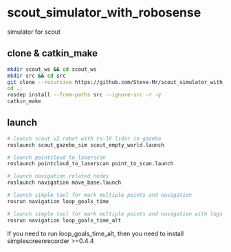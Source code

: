 # scout_simulator_with_robosense
simulator for scout

## clone & catkin_make
```sh
mkdir scout_ws && cd scout_ws
mkdir src && cd src
git clone --recursive https://github.com/Steve-Mr/scout_simulator_with_robosense.git .
cd ..
rosdep install --from-paths src --ignore-src -r -y 
catkin_make
```

## launch

```sh
# launch scout v2 robot with rs-16 lidar in gazebo
roslaunch scout_gazebo_sim scout_empty_world.launch

# launch pointcloud_to_laserscan
roslaunch pointcloud_to_laserscan point_to_scan.launch

# launch navigation related nodes
roslaunch navigation move_base.launch

# launch simple tool for mark multiple points and navigation
rosrun navigation loop_goals_time

# launch simple tool for mark multiple points and navigation with logs and screen recordings
rosrun navigation loop_goals_time_alt
```

If you need to run loop_goals_time_alt, then you need to install simplescreenrecorder >=0.4.4
